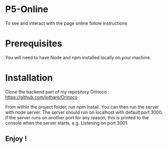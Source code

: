 # P5-Online
 
To see and interact with the page online follow instructions
 
# Prerequisites
 
You will need to have Node and npm installed locally on your machine.

# Installation

Clone the backend part of my repository Orinoco : https://github.com/jotharo/Orinoco

From within the project folder, run npm install. You can then run the server with node server. The server should run on localhost with default port 3000. If the server runs on another port for any reason, this is printed to the console when the server starts, e.g. Listening on port 3001.

## Enjoy !
 
 
